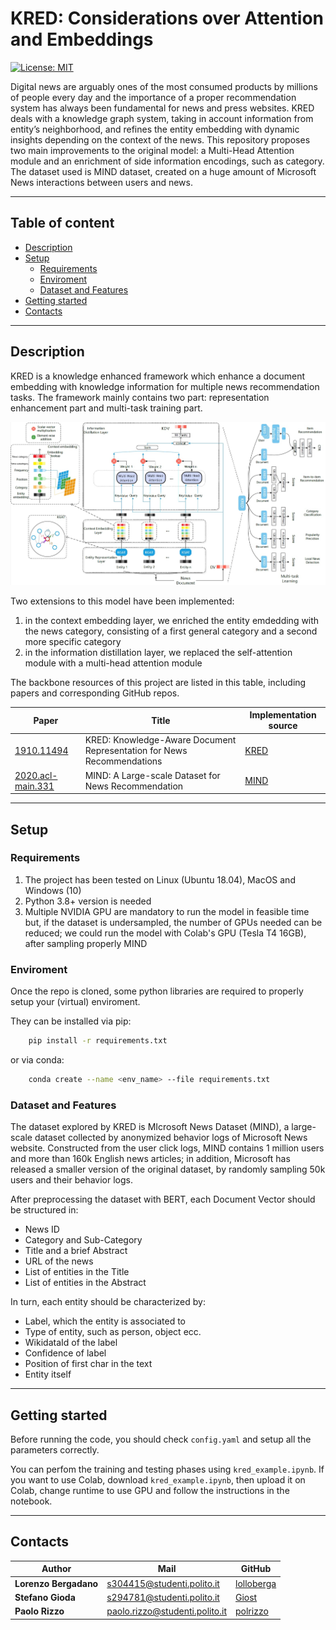 # KRED: Considerations over Attention and Embeddings

[![License: MIT](https://img.shields.io/badge/License-MIT-yellow.svg)](https://opensource.org/licenses/MIT)

Digital news are arguably ones of the most consumed products by millions of people every day 
and the importance of a proper recommendation system has always been fundamental for news and press websites.
KRED deals with a knowledge graph system, taking in account information from entity’s neighborhood, and refines the
entity embedding with dynamic insights depending on the context of the news.
This repository proposes two main improvements to the original model: a Multi-Head Attention module 
and an enrichment of side information encodings, such as category. 
The dataset used is MIND dataset, created on a huge amount of Microsoft News interactions between users and news.

--------------------------------------------------------------

## Table of content
- [Description](#description)
- [Setup](#setup)
  - [Requirements](#requirements)
  - [Enviroment](#enviroment)
  - [Dataset and Features](#dataset-and-features)
- [Getting started](#getting-started)
- [Contacts](#contacts)

--------------------------------------------------------------

## Description
KRED is a knowledge enhanced framework which enhance a document embedding with knowledge information for multiple news recommendation tasks. 
The framework mainly contains two part: representation enhancement part and multi-task training part.

![](./Architecture_new.jpeg)

Two extensions to this model have been implemented:
1. in the context embedding layer, we enriched the entity emdedding with the news category, consisting of a first general category and a second more specific category
2. in the information distillation layer, we replaced the self-attention module with a multi-head attention module

The backbone resources of this project are listed in this table, including papers and corresponding GitHub repos.

| Paper | Title | Implementation source |
| ----- | ----- | --------------------- |
|[1910.11494](https://arxiv.org/abs/1910.11494)|KRED: Knowledge-Aware Document Representation for News Recommendations|[KRED](https://github.com/danyang-liu/KRED)|
|[2020.acl-main.331](https://aclanthology.org/2020.acl-main.331/)|MIND: A Large-scale Dataset for News Recommendation|[MIND](https://msnews.github.io/)|

--------------------------------------------------------------

## Setup

### Requirements
1. The project has been tested on Linux (Ubuntu 18.04), MacOS and Windows (10)
2. Python 3.8+ version is needed
3. Multiple NVIDIA GPU are mandatory to run the model in feasible time but, if the dataset is undersampled, the number of GPUs needed can be reduced; we could run the model with Colab's GPU (Tesla T4 16GB), after sampling properly MIND

### Enviroment
Once the repo is cloned, some python libraries are required to properly setup your (virtual) enviroment.


They can be installed via pip:
```bash
    pip install -r requirements.txt
```

or via conda:
```bash
    conda create --name <env_name> --file requirements.txt
```

### Dataset and Features
The dataset explored by KRED is MIcrosoft News Dataset (MIND), a large-scale dataset collected by anonymized behavior logs of Microsoft News website. 
Constructed from the user click logs, MIND contains 1 million users and more than 160k English news articles; 
in addition, Microsoft has released a smaller version of the original dataset, by randomly sampling 50k users and their behavior logs.

After preprocessing the dataset with BERT, each Document Vector should be structured in:
- News ID
- Category and Sub-Category
- Title and a brief Abstract
- URL of the news
- List of entities in the Title
- List of entities in the Abstract

In turn, each entity should be characterized by:
- Label, which the entity is associated to
- Type of entity, such as person, object ecc.
- WikidataId of the label
- Confidence of label
- Position of first char in the text
- Entity itself

--------------------------------------------------------------

## Getting started
Before running the code, you should check `config.yaml` and setup all the parameters correctly.

You can perfom the training and testing phases using `kred_example.ipynb`. If you want to use Colab, download `kred_example.ipynb`, then upload it on Colab, change runtime to use GPU and follow the instructions in the notebook.

--------------------------------------------------------------

## Contacts

| Author | Mail | GitHub | 
| ------ | ---- | ------ |
| **Lorenzo Bergadano** | s304415@studenti.polito.it | [lolloberga](https://github.com/lolloberga) |
| **Stefano Gioda** | s294781@studenti.polito.it | [Giost](https://github.com/Giost) |
| **Paolo Rizzo** | paolo.rizzo@studenti.polito.it | [polrizzo](https://github.com/polrizzo) |
